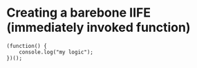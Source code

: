 # Creating a barebone IIFE (immediately invoked function)

    (function() {
        console.log("my logic");
    })();